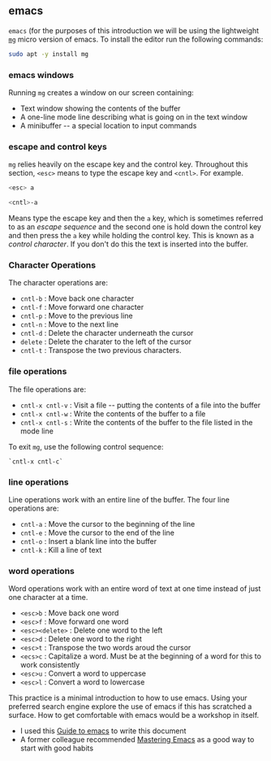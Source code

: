 ## emacs

`emacs` (for the purposes of this introduction we will be using the lightweight [`mg`](http://homepage.boetes.org/software/mg/) micro version of emacs. To install the editor run the following commands:

```bash
sudo apt -y install mg
```

### emacs windows

Running `mg` creates a window on our screen containing:

* Text window showing the contents of the buffer
* A one-line mode line describing what is going on in the text window
* A minibuffer -- a special location to input commands

### escape and control keys

`mg` relies heavily on the escape key and the control key. Throughout this section, `<esc>` means to type the escape key and `<cntl>`. For example.

```bash
<esc> a

<cntl>-a
```

Means type the escape key and then the `a` key, which is sometimes referred to as an *escape sequence* and the second one is hold down the control key and then press the `a` key while holding the control key. This is known as a *control character*. If you don't do this the text is inserted into the buffer.

### Character Operations

The character operations are:

* `cntl-b` : Move back one character
* `cntl-f` : Move forward one character
* `cntl-p` : Move to the previous line
* `cntl-n` : Move to the next line
* `cntl-d` : Delete the character underneath the cursor
* `delete` : Delete the charater to the left of the cursor
* `cntl-t` : Transpose the two previous characters.

### file operations

The file operations are:

* `cntl-x cntl-v` : Visit a file -- putting the contents of a file into the buffer
* `cntl-x cntl-w` : Write the contents of the buffer to a file
* `cntl-x cntl-s` : Write the contents of the buffer to the file listed in the mode line

To exit `mg`, use the following control sequence:

```
`cntl-x cntl-c`
```

### line operations

Line operations work with an entire line of the buffer. The four line operations are:

* `cntl-a` : Move the cursor to the beginning of the line
* `cntl-e` : Move the cursor to the end of the line
* `cntl-o` : Insert a blank line into the buffer
* `cntl-k` : Kill a line of text

### word operations

Word operations work with an entire word of text at one time instead of just one character at a time.

* `<esc>b` : Move back one word
* `<esc>f` : Move forward one word
* `<esc><delete>` : Delete one word to the left
* `<esc>d` : Delete one word to the right
* `<esc>t` : Transpose the two words aroud the cursor
* `<ecs>c` : Capitalize a word. Must be at the beginning of a word for this to work consistently
* `<esc>u` : Convert a word to uppercase
* `<esc>l` : Convert a word to lowercase

This practice is a minimal introduction to how to use emacs. Using your preferred search engine explore the use of emacs if this has scratched a surface. How to get comfortable with emacs would be a workshop in itself.

 * I used this [Guide to emacs](http://www.jesshamrick.com/2012/09/10/absolute-beginners-guide-to-emacs/) to write this document 
 * A former colleague recommended [Mastering Emacs](https://www.masteringemacs.org/article/beginners-guide-to-emacs) as a good way to start with good habits